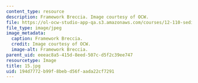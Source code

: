```yaml
---
content_type: resource
description: Framework Breccia. Image courtesy of OCW.
file: https://ol-ocw-studio-app-qa.s3.amazonaws.com/courses/12-110-sedimentary-geology-fall-2004/194d7772b99f8bebd56faada22cf7291_15.jpg
file_type: image/jpeg
image_metadata:
  caption: Framework Breccia.
  credit: Image courtesy of OCW.
  image-alt: Framework Breccia.
parent_uid: eeeac8a5-415d-8eed-507c-d5f2c39ee747
resourcetype: Image
title: 15.jpg
uid: 194d7772-b99f-8beb-d56f-aada22cf7291
---
```

